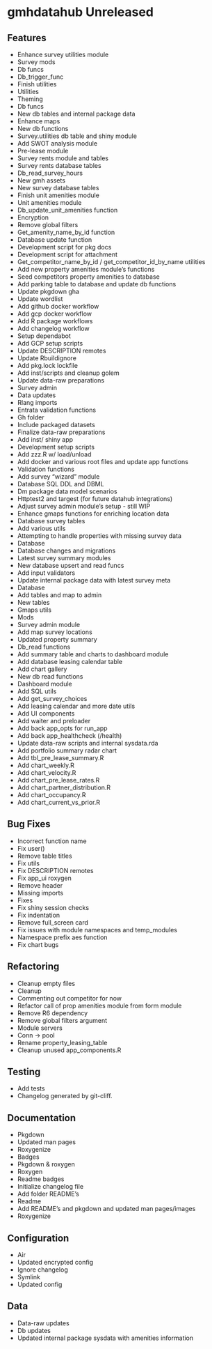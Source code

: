 # gmhdatahub Unreleased

## Features

* Enhance survey utilities module
* Survey mods
* Db funcs
* Db_trigger_func
* Finish utilities
* Utilities
* Theming
* Db funcs
* New db tables and internal package data
* Enhance maps
* New db functions
* Survey.utilities db table and shiny module
* Add SWOT analysis module
* Pre-lease module
* Survey rents module and tables
* Survey rents database tables
* Db_read_survey_hours
* New gmh assets
* New survey database tables
* Finish unit amenities module
* Unit amenities module
* Db_update_unit_amenities function
* Encryption
* Remove global filters
* Get_amenity_name_by_id function
* Database update function
* Development script for pkg docs
* Development script for attachment
* Get_competitor_name_by_id / get_competitor_id_by_name utilities
* Add new property amenities module’s functions
* Seed competitors property amenities to database
* Add parking table to database and update db functions
* Update pkgdown gha
* Update wordlist
* Add github docker workflow
* Add gcp docker workflow
* Add R package workflows
* Add changelog workflow
* Setup dependabot
* Add GCP setup scripts
* Update DESCRIPTION remotes
* Update Rbuildignore
* Add pkg.lock lockfile
* Add inst/scripts and cleanup golem
* Update data-raw preparations
* Survey admin
* Data updates
* Rlang imports
* Entrata validation functions
* Gh folder
* Include packaged datasets
* Finalize data-raw preparations
* Add inst/ shiny app
* Development setup scripts
* Add zzz.R w/ load/unload
* Add docker and various root files and update app functions
* Validation functions
* Add survey “wizard” module
* Database SQL DDL and DBML
* Dm package data model scenarios
* Httptest2 and targest (for future datahub integrations)
* Adjust survey admin module’s setup - still WIP
* Enhance gmaps functions for enriching location data
* Database survey tables
* Add various utils
* Attempting to handle properties with missing survey data
* Database
* Database changes and migrations
* Latest survey summary modules
* New database upsert and read funcs
* Add input validators
* Update internal package data with latest survey meta
* Database
* Add tables and map to admin
* New tables
* Gmaps utils
* Mods
* Survey admin module
* Add map survey locations
* Updated property summary
* Db_read functions
* Add summary table and charts to dashboard module
* Add database leasing calendar table
* Add chart gallery
* New db read functions
* Dashboard module
* Add SQL utils
* Add get_survey_choices
* Add leasing calendar and more date utils
* Add UI components
* Add waiter and preloader
* Add back app_opts for run_app
* Add back app_healthcheck (/health)
* Update data-raw scripts and internal sysdata.rda
* Add portfolio summary radar chart
* Add tbl_pre_lease_summary.R
* Add chart_weekly.R
* Add chart_velocity.R
* Add chart_pre_lease_rates.R
* Add chart_partner_distribution.R
* Add chart_occupancy.R
* Add chart_current_vs_prior.R

## Bug Fixes

* Incorrect function name
* Fix user()
* Remove table titles
* Fix utils
* Fix DESCRIPTION remotes
* Fix app_ui roxygen
* Remove header
* Missing imports
* Fixes
* Fix shiny session checks
* Fix indentation
* Remove full_screen card
* Fix issues with module namespaces and temp_modules
* Namespace prefix aes function
* Fix chart bugs

## Refactoring

* Cleanup empty files
* Cleanup
* Commenting out competitor for now
* Refactor call of prop amenities module from form module
* Remove R6 dependency
* Remove global filters argument
* Module servers
* Conn -> pool
* Rename property_leasing_table
* Cleanup unused app_components.R

## Testing

* Add tests
* Changelog generated by git-cliff.

## Documentation

* Pkgdown
* Updated man pages
* Roxygenize
* Badges
* Pkgdown & roxygen
* Roxygen
* Readme badges
* Initialize changelog file
* Add folder README’s
* Readme
* Add README’s and pkgdown and updated man pages/images
* Roxygenize

## Configuration

* Air
* Updated encrypted config
* Ignore changelog
* Symlink
* Updated config

## Data

* Data-raw updates
* Db updates
* Updated internal package sysdata with amenities information


